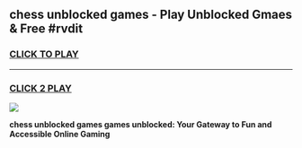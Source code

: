 
## chess unblocked games - Play Unblocked Gmaes & Free #rvdit
<h3>
<a href="https://news.freeplayer.one?title=chess_unblocked_games&ref=03M">CLICK TO PLAY</a></h3>
<hr>

<h3>
<a href="https://news.freeplayer.one?title=chess_unblocked_games&ref=03M">CLICK 2 PLAY</a>
  
</h3>

<a href="https://news.freeplayer.one?title=chess_unblocked_games&ref=03M"><img src="https://clearcache.store/games.png"></a>


**chess unblocked games games unblocked: Your Gateway to Fun and Accessible Online Gaming**
